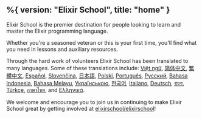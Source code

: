 %{
  version: "Elixir School",
  title: "home"
}
---

Elixir School is the premier destination for people looking to learn and master the Elixir programming language.

Whether you're a seasoned veteran or this is your first time, you'll find what you need in lessons and auxiliary resources.

Through the hard work of volunteers Elixir School has been translated to many languages.  Some of these translations include: [Việt ngữ][vi], [简体中文][zh-hans], [繁體中文][zh-hant], [Español][es], [Slovenčina][sk], [日本語][ja], [Polski][pl], [Português][pt], [Русский][ru], [Bahasa Indonesia][id], [Bahasa Melayu][ms], [Українською][uk], [한국어][ko], [Italiano][it], [Deutsch][de], [বাংলা][bn], [Türkçe][tr], [ภาษาไทย][th], and [Ελληνικά][gr].

We welcome and encourage you to join us in continuing to make Elixir School great by getting involved at [elixirschool/elixirschool](https://github.com/elixirschool/elixirschool)!

  [es]: /es/
  [it]: /it/
  [ja]: /ja/
  [ko]: /ko/
  [pl]: /pl/
  [pt]: /pt/
  [ru]: /ru/
  [sk]: /sk/
  [vi]: /vi/
  [id]: /id/
  [ms]: /ms/
  [uk]: /uk/
  [de]: /de/
  [bn]: /bn/
  [tr]: /tr/
  [th]: /th/
  [zh-hans]: /zh-hans/
  [zh-hant]: /zh-hant/
  [gr]: /gr/
